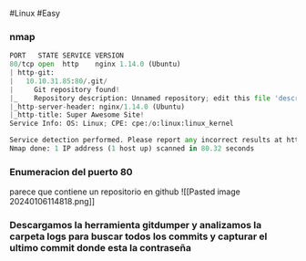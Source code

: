 #Linux #Easy 
### nmap
```python
PORT   STATE SERVICE VERSION
80/tcp open  http    nginx 1.14.0 (Ubuntu)
| http-git: 
|   10.10.31.85:80/.git/
|     Git repository found!
|_    Repository description: Unnamed repository; edit this file 'description' to name the...
|_http-server-header: nginx/1.14.0 (Ubuntu)
|_http-title: Super Awesome Site!
Service Info: OS: Linux; CPE: cpe:/o:linux:linux_kernel

Service detection performed. Please report any incorrect results at https://nmap.org/submit/ .
Nmap done: 1 IP address (1 host up) scanned in 80.32 seconds
```
### Enumeracion del puerto 80
parece que contiene un repositorio en github
![[Pasted image 20240106114818.png]]
### Descargamos la herramienta gitdumper y analizamos la carpeta logs para buscar todos los commits y capturar el ultimo commit donde esta la contraseña 